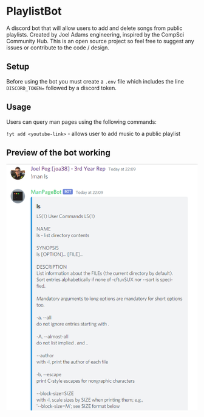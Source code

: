 # PlaylistBot

A discord bot that will allow users to add and delete songs from public playlists. Created by Joel Adams engineering, inspired by the CompSci Community Hub. This is an open source project so feel free to suggest any issues or contribute to the code / design.

## Setup

Before using the bot you must create a `.env` file which includes the line `DISCORD_TOKEN=` followed by a discord token.

## Usage

Users can query man pages using the following commands:

`!yt add <youtube-link>` - allows user to add music to a public playlist

## Preview of the bot working

![Preview](https://raw.githubusercontent.com/JoelLucaAdams/ManPageBot/main/Preview.png)
